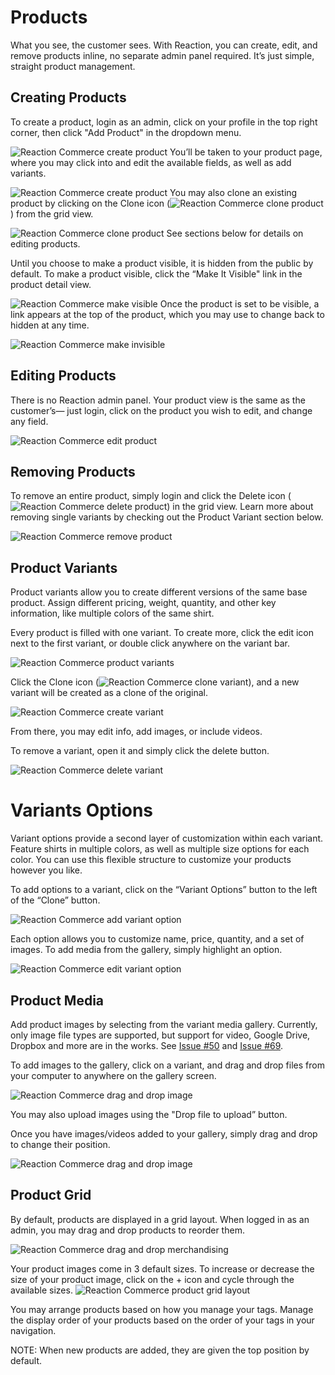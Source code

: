 # Products
What you see, the customer sees. With Reaction, you can create, edit, and remove products inline, no separate admin panel required. It’s just simple, straight product management.

## Creating Products
To create a product, login as an admin, click on your profile in the top right corner, then click "Add Product" in the dropdown menu.

![](/assets/guide-products-add-product.png "Reaction Commerce create product")
You’ll be taken to your product page, where you may click into and edit the available fields, as well as add variants.

![](/assets/guide-products-new-product.png "Reaction Commerce create product")
You may also clone an existing product by clicking on the Clone icon (![](/assets/guide-icon-files.png "Reaction Commerce clone product")) from the grid view.

![](/assets/guide-products-cloneproduct.png "Reaction Commerce clone product")
See sections below for details on editing products.

Until you choose to make a product visible, it is hidden from the public by default. To make a product visible, click the “Make It Visible" link in the product detail view.

![](/assets/guide-products-makevisible.png "Reaction Commerce make visible")
Once the product is set to be visible, a link appears at the top of the product, which you may use to change back to hidden at any time.

![](/assets/guide-products-makeinvisible.png "Reaction Commerce make invisible")

## Editing Products
There is no Reaction admin panel. Your product view is the same as the customer’s— just login, click on the product you wish to edit, and change any field.

![](/assets/guide-products-editproduct.png "Reaction Commerce edit product")

## Removing Products
To remove an entire product, simply login and click the Delete icon (![](/assets/guide-icon-delete.png "Reaction Commerce delete product")) in the grid view. Learn more about removing single variants by checking out the Product Variant section below.

![](/assets/guide-products-removeproduct.png "Reaction Commerce remove product")

## Product Variants
Product variants allow you to create different versions of the same base product. Assign different pricing, weight, quantity, and other key information, like multiple colors of the same shirt. 

Every product is filled with one variant. To create more, click the edit icon next to the first variant, or double click anywhere on the variant bar. 

![](/assets/guide-products-openvariant.png "Reaction Commerce product variants")

Click the Clone icon (![](/assets/guide-icon-files.png "Reaction Commerce clone variant")), and a new variant will be created as a clone of the original.

![](/assets/guide-products-createvariant.png "Reaction Commerce create variant")

From there, you may edit info, add images, or include videos.

To remove a variant, open it and simply click the delete button.

![](/assets/guide-products-removevariant.png "Reaction Commerce delete variant")

# Variants Options
Variant options provide a second layer of customization within each variant. Feature shirts in multiple colors, as well as multiple size options for each color. You can use this flexible structure to customize your products however you like. 

To add options to a variant, click on the “Variant Options” button to the left of the “Clone” button.

![](/assets/guide-products-addvariantoption.png "Reaction Commerce add variant option")

Each option allows you to customize name, price, quantity, and a set of images. To add media from the gallery, simply highlight an option. 

![](/assets/guide-products-editvariantoption.png "Reaction Commerce edit variant option")

## Product Media
Add product images by selecting from the variant media gallery. Currently, only image file types are supported, but support for video, Google Drive, Dropbox and more are in the works. See [Issue #50](https://github.com/reactioncommerce/reaction/issues/50) and [Issue #69](https://github.com/reactioncommerce/reaction/issues/69).

To add images to the gallery, click on a variant, and drag and drop files from your computer to anywhere on the gallery screen.

![](/assets/guide-products-dropmedia.png "Reaction Commerce drag and drop image")

You may also upload images using the "Drop file to upload” button. 

Once you have images/videos added to your gallery, simply drag and drop to change their position.

![](/assets/guide-products-dragmedia.png "Reaction Commerce drag and drop image")

## Product Grid
By default, products are displayed in a grid layout. When logged in as an admin, you may drag and drop products to reorder them. 

![](/assets/guide-products-gridorder.png "Reaction Commerce drag and drop merchandising")

Your product images come in 3 default sizes. To increase or decrease the size of your product image, click on the + icon and cycle through the available sizes. 
![](/assets/guide-products-grid-layout.png "Reaction Commerce product grid layout")

You may arrange products based on how you manage your tags. Manage the display order of your products based on the order of your tags in your navigation.

NOTE: When new products are added, they are given the top position by default. 
